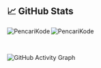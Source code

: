 ## &#x1f4c8; GitHub Stats

<p align="left"><img align="left" src="https://github-readme-stats.vercel.app/api/top-langs?username=PencariKode&show_icons=true&locale=en&layout=compact&theme=radical" alt="PencariKode" /></p>

 
 <p><img align="center" src="https://github-readme-streak-stats.herokuapp.com/?user=PencariKode&theme=radical" alt="PencariKode" /></p>
 
 <br />
 
![GitHub Activity Graph](https://activity-graph.herokuapp.com/graph?username=PencariKode&bg_color=000000&color=4fff67&line=4fff67&point=ffffff&area=true&hide_border=true)  
